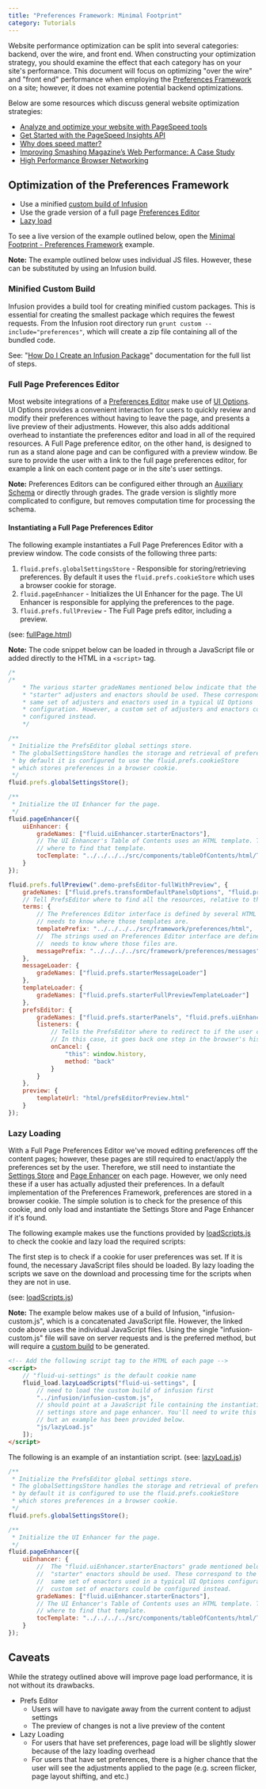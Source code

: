 ```yaml
---
title: "Preferences Framework: Minimal Footprint"
category: Tutorials
---
```


Website performance optimization can be split into several categories: backend, over the wire, and front end. When
constructing your optimization strategy, you should examine the effect that each category has on your site's
performance. This document will focus on optimizing "over the wire" and "front end" performance when employing the
[Preferences Framework](../PreferencesFramework.md) on a site; however, it does not examine potential backend
optimizations.

Below are some resources which discuss general website optimization strategies:

* [Analyze and optimize your website with PageSpeed tools](https://developers.google.com/speed/)
* [Get Started with the PageSpeed Insights API](https://developers.google.com/speed/docs/insights/v5/get-started)
* [Why does speed matter?](https://web.dev/learn/performance/why-speed-matters)
* [Improving Smashing Magazine’s Web Performance: A Case Study](https://www.smashingmagazine.com/2014/09/improving-smashing-magazine-performance-case-study/)
* [High Performance Browser Networking](https://hpbn.co)

## Optimization of the Preferences Framework

* Use a minified [custom build of Infusion](https://github.com/fluid-project/infusion#how-do-i-create-an-infusion-package)
* Use the grade version of a full page [Preferences Editor](../PreferencesEditor.md)
* [Lazy load](https://en.wikipedia.org/wiki/Lazy_loading)

To see a live version of the example outlined below, open the [Minimal Footprint - Preferences
Framework](https://build-infusion.fluidproject.org/examples/framework/preferences/minimalFootprint/) example.

<div class="infusion-docs-note">
    <strong>Note:</strong> The example outlined below uses individual JS files. However, these can be substituted by
    using an Infusion build.
</div>

### Minified Custom Build

Infusion provides a build tool for creating minified custom packages. This is essential for creating the smallest
package which requires the fewest requests. From the Infusion root directory run `grunt custom --include="preferences"`,
which will create a zip file containing all of the bundled code.

See: "[How Do I Create an Infusion
Package](https://github.com/fluid-project/infusion/blob/main/README.md#how-do-i-create-an-infusion-package)"
documentation for the full list of steps.

### Full Page Preferences Editor

Most website integrations of a [Preferences Editor](../PreferencesEditor.md) make use of [UI
Options](../tutorial-userInterfaceOptions/UserInterfaceOptions.md). UI Options provides a convenient interaction for
users to quickly review and modify their preferences without having to leave the page, and presents a live preview of
their adjustments. However, this also adds additional overhead to instantiate the preferences editor and load in all of
the required resources. A Full Page preference editor, on the other hand, is designed to run as a stand alone page and
can be configured with a preview window. Be sure to provide the user with a link to the full page preferences editor,
for example a link on each content page or in the site's user settings.

<div class="infusion-docs-note">
    <strong>Note:</strong> Preferences Editors can be configured either through an <a
    href="../AuxiliarySchemaForPreferencesFramework.md">Auxiliary Schema</a> or directly through grades. The grade
    version is slightly more complicated to configure, but removes computation time for processing the schema.
</div>

#### Instantiating a Full Page Preferences Editor

The following example instantiates a Full Page Preferences Editor with a preview window.
The code consists of the following three parts:

1. `fluid.prefs.globalSettingsStore` - Responsible for storing/retrieving preferences. By default it uses the
   `fluid.prefs.cookieStore` which uses a browser cookie for storage.
2. `fluid.pageEnhancer` - Initializes the UI Enhancer for the page. The UI Enhancer is responsible for applying the
   preferences to the page.
3. `fluid.prefs.fullPreview` - The Full Page prefs editor, including a preview.

(see: [fullPage.html](https://github.com/fluid-project/infusion/blob/main/examples/framework/preferences/minimalFootprint/fullPage.html))

<div class="infusion-docs-note">
    <strong>Note:</strong> The code snippet below can be loaded in through a JavaScript file or added directly to the
    HTML in a <code>&lt;script&gt;</code> tag.
</div>

```javascript
/*
/*
    * The various starter gradeNames mentioned below indicate that the
    * "starter" adjusters and enactors should be used. These correspond to the
    * same set of adjusters and enactors used in a typical UI Options
    * configuration. However, a custom set of adjusters and enactors could be
    * configured instead.
    */

/**
 * Initialize the PrefsEditor global settings store.
 * The globalSettingsStore handles the storage and retrieval of preferences,
 * by default it is configured to use the fluid.prefs.cookieStore
 * which stores preferences in a browser cookie.
 */
fluid.prefs.globalSettingsStore();

/**
 * Initialize the UI Enhancer for the page.
 */
fluid.pageEnhancer({
    uiEnhancer: {
        gradeNames: ["fluid.uiEnhancer.starterEnactors"],
        // The UI Enhancer's Table of Contents uses an HTML template. This tells the component
        // where to find that template.
        tocTemplate: "../../../../src/components/tableOfContents/html/TableOfContents.html"
    }
});

fluid.prefs.fullPreview(".demo-prefsEditor-fullWithPreview", {
    gradeNames: ["fluid.prefs.transformDefaultPanelsOptions", "fluid.prefs.initialModel.starter"],
    // Tell PrefsEditor where to find all the resources, relative to this file
    terms: {
        // The Preferences Editor interface is defined by several HTML templates. The component
        // needs to know where those templates are.
        templatePrefix: "../../../../src/framework/preferences/html",
        //  The strings used on Preferences Editor interface are defined in several JSON files. The component
        //  needs to know where those files are.
        messagePrefix: "../../../../src/framework/preferences/messages"
    },
    messageLoader: {
        gradeNames: ["fluid.prefs.starterMessageLoader"]
    },
    templateLoader: {
        gradeNames: ["fluid.prefs.starterFullPreviewTemplateLoader"]
    },
    prefsEditor: {
        gradeNames: ["fluid.prefs.starterPanels", "fluid.prefs.uiEnhancerRelay"],
        listeners: {
            // Tells the PrefsEditor where to redirect to if the user cancels the operation.
            // In this case, it goes back one step in the browser's history.
            onCancel: {
                "this": window.history,
                method: "back"
            }
        }
    },
    preview: {
        templateUrl: "html/prefsEditorPreview.html"
    }
});
```

### Lazy Loading

With a Full Page Preferences Editor we've moved editing preferences off the content pages; however, these pages are
still required to enact/apply the preferences set by the user. Therefore, we still need to instantiate the [Settings
Store](../SettingsStore.md) and [Page Enhancer](../Enactors.md) on each page. However, we only need these if a user has
actually adjusted their preferences. In a default implementation of the Preferences Framework, preferences are stored in
a browser cookie. The simple solution is to check for the presence of this cookie, and only load and instantiate the
Settings Store and Page Enhancer if it's found.

The following example makes use the functions provided by
[loadScripts.js](https://github.com/fluid-project/infusion/blob/main/examples/framework/preferences/minimalFootprint/js/loadScripts.js)
to check the cookie and lazy load the required scripts:

The first step is to check if a cookie for user preferences was set. If it is found, the necessary JavaScript files
should be loaded. By lazy loading the scripts we save on the download and processing time for the scripts when they are
not in use.

(see:
[loadScripts.js](https://github.com/fluid-project/infusion/blob/main/examples/framework/preferences/minimalFootprint/js/loadScripts.js))

<div class="infusion-docs-note">

<strong>Note:</strong> The example below makes use of a build of Infusion, "infusion-custom.js", which is a
concatenated JavaScript file. However, the linked code above uses the individual JavaScript files. Using the single
"infusion-custom.js" file will save on server requests and is the preferred method, but will require a [custom
build](#minified-custom-build) to be generated.
</div>

```html
<!-- Add the following script tag to the HTML of each page -->
<script>
    // "fluid-ui-settings" is the default cookie name
    fluid_load.lazyLoadScripts("fluid-ui-settings", [
        // need to load the custom build of infusion first
        "../infusion/infusion-custom.js",
        // should point at a JavaScript file containing the instantiation of the
        // settings store and page enhancer. You'll need to write this yourself,
        // but an example has been provided below.
        "js/lazyLoad.js"
    ]);
</script>
```

The following is an example of an instantiation script.
(see: [lazyLoad.js](https://github.com/fluid-project/infusion/blob/main/examples/framework/preferences/minimalFootprint/js/lazyLoad.js))

```javascript
/**
 * Initialize the PrefsEditor global settings store.
 * The globalSettingsStore handles the storage and retrieval of preferences,
 * by default it is configured to use the fluid.prefs.cookieStore
 * which stores preferences in a browser cookie.
 */
fluid.prefs.globalSettingsStore();

/**
 * Initialize the UI Enhancer for the page.
 */
fluid.pageEnhancer({
    uiEnhancer: {
        //  The "fluid.uiEnhancer.starterEnactors" grade mentioned below indicate that the
        //  "starter" enactors should be used. These correspond to the
        //  same set of enactors used in a typical UI Options configuration. However, a
        //  custom set of enactors could be configured instead.
        gradeNames: ["fluid.uiEnhancer.starterEnactors"],
        // The UI Enhancer's Table of Contents uses an HTML template. This tells the component
        // where to find that template.
        tocTemplate: "../../../../src/components/tableOfContents/html/TableOfContents.html"
    }
});
```

## Caveats

While the strategy outlined above will improve page load performance, it is not without its drawbacks.

* Prefs Editor
  * Users will have to navigate away from the current content to adjust settings
  * The preview of changes is not a live preview of the content
* Lazy Loading
  * For users that have set preferences, page load will be slightly slower because of the lazy loading overhead
  * For users that have set preferences, there is a higher chance that the user will see the adjustments applied to the
    page (e.g. screen flicker, page layout shifting, and etc.)
